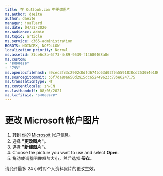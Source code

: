 ```yaml
---
title: 在 Outlook.com 中更改图片
ms.author: daeite
author: daeite
manager: joallard
ms.date: 04/21/2020
ms.audience: Admin
ms.topic: article
ms.service: o365-administration
ROBOTS: NOINDEX, NOFOLLOW
localization_priority: Normal
ms.assetid: 81ce6c8b-6f73-4489-9539-f14680168a8e
ms.custom:
- "8000036"
- "793"
ms.openlocfilehash: a9cec3fd3c2902c8dfd6742c63d02f0a5591838cd253054e18052cf67648ec1b
ms.sourcegitcommit: b5f7da89a650d2915dc652449623c78be6247175
ms.translationtype: MT
ms.contentlocale: zh-CN
ms.lasthandoff: 08/05/2021
ms.locfileid: "54063978"
---
```

# <a name="change-your-microsoft-account-picture"></a>更改 Microsoft 帐户图片

1. 转到 [你的 Microsoft 帐户信息](https://go.microsoft.com/fwlink/p/?linkid=860841)。
2. 选择 **"更改图片"。**
3. 选择 **"新建图片"。**
4. Choose the picture you want to use and select **Open**.
5. 拖动或调整图像框的大小，然后选择 **保存**。

请允许最多 24 小时对个人资料照片的更改生效。
